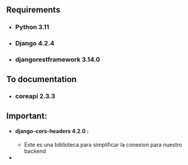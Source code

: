 ## Requirements
* ### Python 3.11
* ### Django 4.2.4
* ### djangorestframework 3.14.0
## To documentation
* ### coreapi 2.3.3

## Important:
* #### django-cors-headers 4.2.0 :
  * Este es una biblioteca para simplificar la conexion para nuestro backend
* 